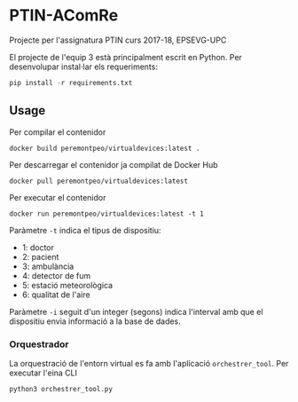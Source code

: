 # PTIN-AComRe

Projecte per l'assignatura PTIN curs 2017-18, EPSEVG-UPC

El projecte de l'equip 3 està principalment escrit en Python. Per desenvolupar instal·lar els requeriments:
```python
pip install -r requirements.txt
```

## Usage
Per compilar el contenidor
```
docker build peremontpeo/virtualdevices:latest .
```

Per descarregar el contenidor ja compilat de Docker Hub
```
docker pull peremontpeo/virtualdevices:latest
```

Per executar el contenidor
```
docker run peremontpeo/virtualdevices:latest -t 1
```
Paràmetre `-t` indica el tipus de dispositiu:
 - 1: doctor
 - 2: pacient
 - 3: ambulància
 - 4: detector de fum
 - 5: estació meteorològica
 - 6: qualitat de l'aire

Paràmetre `-i` seguit d'un integer (segons) indica l'interval amb que el dispositiu envia informació a la base de dades.

### Orquestrador
La orquestració de l'entorn virtual es fa amb l'aplicació `orchestrer_tool`. Per executar l'eina CLI
```python
python3 orchestrer_tool.py
``` 
